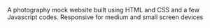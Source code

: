 A photography mock website built using HTML and CSS and a few Javascript codes.
Responsive for medium and small screen devices
